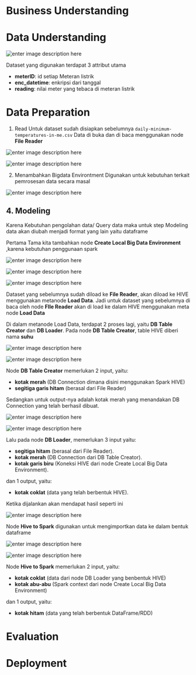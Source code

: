 


# Business Understanding

# Data Understanding
![enter image description here](Dokumentasi/data_understanding/data.PNG)

Dataset yang digunakan terdapat 3 attribut utama

 - **meterID**: id setiap Meteran listrik
 - **enc_datetime**: enkripsi dari tanggal
 - **reading**: nilai meter yang tebaca di meteran listrik

# Data Preparation

1. Read 
Untuk dataset sudah disiapkan sebelumnya `daily-minimum-temperatures-in-me.csv`
Data di buka dan di baca menggunakan node **File Reader**

![enter image description here](Dokumentasi/data_preparation/file_reader.PNG)

![enter image description here](Dokumentasi/data_preparation/file_reader_result.PNG)

2. Menambahkan Bigdata Environtment
Digunakan untuk kebutuhan terkait pemrosesan data secara masal

![enter image description here](Dokumentasi/data_preparation/big_data_env.PNG)

## 4. Modeling
Karena Kebutuhan pengolahan data/ Query data maka untuk step Modeling data akan diubah menjadi format yang lain yaitu dataframe

Pertama Tama kita tambahkan node **Create Local Big Data Environment** ,karena kebutuhan penggunaan spark 

![enter image description here](Dokumentasi/modeling/create_bigdata_env.PNG)

![enter image description here](Dokumentasi/modeling/load_hive.PNG)

![enter image description here](Dokumentasi/modeling/load_data.PNG)

Dataset yang sebelumnya sudah diload ke **File Reader**, akan diload ke HIVE menggunakan metanode **Load Data**.
Jadi untuk dataset yang sebelumnya di baca oleh node **FIle Reader** akan di load ke dalam HIVE menggunakan meta node **Load Data** 

Di dalam metanode Load Data, terdapat 2 proses lagi, yaitu **DB Table Creator** dan **DB Loader**.
Pada node **DB Table Creator**, table HIVE diberi nama **suhu**

![enter image description here](Dokumentasi/modeling/table_creator.PNG)

![enter image description here](Dokumentasi/modeling/input_output.PNG)

Node **DB Table Creator** memerlukan 2 input, yaitu: 

 - **kotak merah** (DB Connection dimana disini menggunakan Spark HIVE)
 -  **segitiga garis hitam** (berasal dari File Reader)

Sedangkan untuk output-nya adalah kotak merah yang menandakan DB Connection yang telah berhasil dibuat.

![enter image description here](Dokumentasi/modeling/db_loader.PNG)

![enter image description here](Dokumentasi/modeling/input_output_ports.PNG)

Lalu pada node **DB Loader**, memerlukan 3 input yaitu:

 - **segitiga hitam** (berasal dari File Reader).
 - **kotak merah** (DB Connection dari DB Table Creator).
 - **kotak garis biru** (Koneksi HIVE dari node Create Local Big Data Environment).

dan 1 output, yaitu:

 - **kotak coklat** (data yang telah berbentuk HIVE).

Ketika dijalankan akan mendapat hasil seperti ini

![enter image description here](Dokumentasi/modeling/db_loader_result.PNG)

Node **Hive to Spark** digunakan untuk mengimportkan data ke dalam bentuk dataframe

![enter image description here](Dokumentasi/modeling/load_hive.PNG)

![enter image description here](Dokumentasi/modeling/input_output_ports2.PNG)

Node **Hive to Spark** memerlukan 2 input, yaitu:

 - **kotak coklat** (data dari node DB Loader yang benbentuk HIVE)
 - **kotak abu-abu** (Spark context dari node Create Local Big Data Environment)

dan 1 output, yaitu:

 - **kotak hitam** (data yang telah berbentuk DataFrame/RDD)

# Evaluation

# Deployment